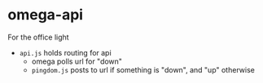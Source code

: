 # omega-api
For the office light
 
 - `api.js` holds routing for api
    - omega polls url for "down"
    - `pingdom.js` posts to url if something is "down", and "up" otherwise

